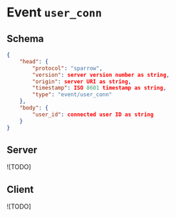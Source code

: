 # Event `user_conn`

## Schema
```json
{
    "head": {
        "protocol": "sparrow",
        "version": server version number as string,
        "origin": server URI as string,
        "timestamp": ISO 8601 timestamp as string,
        "type": "event/user_conn"
    },
    "body": {
        "user_id": connected user ID as string
    }
}
```

## Server

![TODO]

## Client

![TODO]